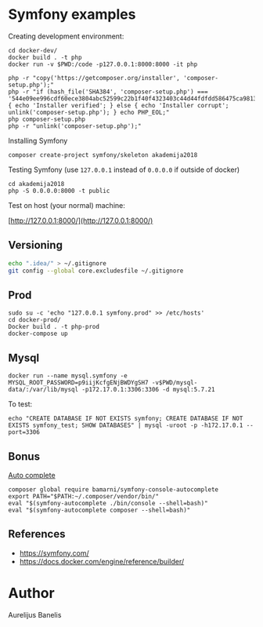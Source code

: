 Symfony examples
================

Creating development environment:
```
cd docker-dev/
docker build . -t php
docker run -v $PWD:/code -p127.0.0.1:8000:8000 -it php
```

```
php -r "copy('https://getcomposer.org/installer', 'composer-setup.php');"
php -r "if (hash_file('SHA384', 'composer-setup.php') === '544e09ee996cdf60ece3804abc52599c22b1f40f4323403c44d44fdfdd586475ca9813a858088ffbc1f233e9b180f061') { echo 'Installer verified'; } else { echo 'Installer corrupt'; unlink('composer-setup.php'); } echo PHP_EOL;"
php composer-setup.php
php -r "unlink('composer-setup.php');"
```

Installing Symfony
```
composer create-project symfony/skeleton akademija2018
```

Testing Symfony (use `127.0.0.1` instead of `0.0.0.0` if outside of docker)
```
cd akademija2018
php -S 0.0.0.0:8000 -t public
```

Test on host (your normal) machine:

[http://127.0.0.1:8000/](http://127.0.0.1:8000/)

Versioning
----------

```bash
echo ".idea/" > ~/.gitignore
git config --global core.excludesfile ~/.gitignore
```

Prod
----

```
sudo su -c 'echo "127.0.0.1 symfony.prod" >> /etc/hosts'
cd docker-prod/
Docker build . -t php-prod
docker-compose up
```

Mysql
-----
```
docker run --name mysql.symfony -e MYSQL_ROOT_PASSWORD=p9iijKcfgENjBWDYgSH7 -v$PWD/mysql-data/:/var/lib/mysql -p172.17.0.1:3306:3306 -d mysql:5.7.21
```

To test:
```
echo "CREATE DATABASE IF NOT EXISTS symfony; CREATE DATABASE IF NOT EXISTS symfony_test; SHOW DATABASES" | mysql -uroot -p -h172.17.0.1 --port=3306
```

Bonus
-----

[Auto complete](https://github.com/bamarni/symfony-console-autocomplete)
```
composer global require bamarni/symfony-console-autocomplete
export PATH="$PATH:~/.composer/vendor/bin/"
eval "$(symfony-autocomplete ./bin/console --shell=bash)"
eval "$(symfony-autocomplete composer --shell=bash)"
```

References
----------

* https://symfony.com/
* https://docs.docker.com/engine/reference/builder/

Author
======

Aurelijus Banelis
